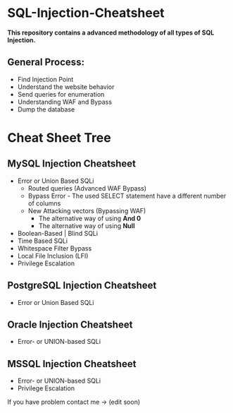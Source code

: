 # SQL-Injection-Cheatsheet

**This repository contains a advanced methodology of all types of SQL Injection.**
## General Process:

- Find Injection Point
- Understand the website behavior
- Send queries for enumeration
- Understanding WAF and Bypass
- Dump the database

# Cheat Sheet Tree

## MySQL Injection Cheatsheet
- Error or Union Based SQLi
  - Routed queries (Advanced WAF Bypass)
  - Bypass Error - The used SELECT statement have a different number of columns
  - New Attacking vectors (Bypassing WAF)
    - The alternative way of using **And 0**
    - The alternative way of using **Null**
- Boolean-Based | Blind SQLi
- Time Based SQLi
- Whitespace Filter Bypass
- Local File Inclusion (LFI)
- Privilege Escalation

## PostgreSQL Injection Cheatsheet
- Error or Union Based SQLi

## Oracle Injection Cheatsheet
- Error- or UNION-based SQLi
  
## MSSQL Injection Cheatsheet
- Error- or UNION-based SQLi
- Privilege Escalation


If you have problem contact me -> (edit soon)
